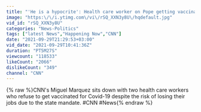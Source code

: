 ```yaml
---
title: "'He is a hypocrite': Health care worker on Pope getting vaccinated"
image: "https:\/\/i.ytimg.com\/vi\/rSQ_XXN3y8U\/hqdefault.jpg"
vid_id: "rSQ_XXN3y8U"
categories: "News-Politics"
tags: ["latest News","Happening Now","CNN"]
date: "2021-09-29T21:29:53+03:00"
vid_date: "2021-09-29T10:41:36Z"
duration: "PT5M27S"
viewcount: "118533"
likeCount: "2066"
dislikeCount: "349"
channel: "CNN"
---
```

{% raw %}CNN's Miguel Marquez sits down with two health care workers who refuse to get vaccinated for Covid-19 despite the risk of losing their jobs due to the state mandate. #CNN #News{% endraw %}
